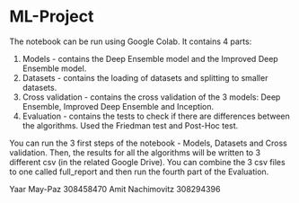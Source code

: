 # ML-Project

The notebook can be run using Google Colab. 
It contains 4 parts:
1. Models - contains the Deep Ensemble model and the Improved Deep Ensemble model.
2. Datasets - contains the loading of datasets and splitting to smaller datasets.
3. Cross validation - contains the cross validation of the 3 models: Deep Ensemble, Improved Deep Ensemble and Inception.
4. Evaluation - contains the tests to check if there are differences between the algorithms. Used the Friedman test and Post-Hoc test. 

You can run the 3 first steps of the notebook - Models, Datasets and Cross validation. Then, the results for all the algorithms will be written to 3 different csv (in the related Google Drive). You can combine the 3 csv files to one called full_report and then run the fourth part of the Evaluation.

Yaar May-Paz 308458470
Amit Nachimovitz 308294396
